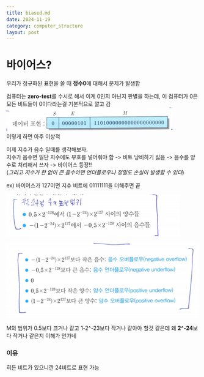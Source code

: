 ```yaml
---
title: biased.md
date: 2024-11-19
category: computer_structure
layout: post
---
```

# 바이어스?

우리가 정규화된 표현을 쓸 때 **정수0**에 대해서 문제가 발생함

컴퓨터는 **zero-test**를 수시로 해서 이게 0인지 아닌지 판별을 하는데, 이 컴퓨터가 0은 모든 비트들이 0이다라는걸 기본적으로 깔고 감  
![alt text](image-3.png)  
이렇게 하면 아주 이상적  

이제 지수가 음수 일때를 생각해보자.  
지수가 음수면 일단 지수에도 부호를 넣어줘야 함 -> 비트 낭비하기 싫음 -> 음수를 양수로 처리해서 쓰자 -> 바이어스 등장!!  
(*그리고 지수가 한 없이 큰 음수이면 언더플로우나 정밀도 손실이 발생할 수 있다*)  

ex) 바이어스가 127이면 지수 비트에 01111111을 더해주면 끝  

![alt text](image-4.png)

![alt text](image-5.png)  

M의 범위가 0.5보다 크거나 같고 1-2^-23보다 작거나 같아야 할것 같은데 왜 **2^-24**보다 작거나 같은지 이해가 안가네

### 이유
히든 비트가 있으니깐 24비트로 표현 가능
